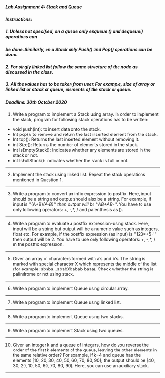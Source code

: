 ##### Lab Assignment 4: Stack and Queue

##### Instructions:

##### 1. Unless not specified, on a queue only enqueue () and dequeue() operations can

##### be done. Similarly, on a Stack only Push() and Pop() operations can be done.

##### 2. For singly linked list follow the same structure of the node as discussed in the class.

##### 3. All the values has to be taken from user. For example, size of array or linked list or stack or queue, elements of the stack or queue.

##### Deadline: 30th October 2020

1. Write a program to implement a Stack using array. In order to implement the stack, program
for following stack operations has to be written:
- void push(int): to insert data onto the stack.
- Int pop(): to remove and return the last inserted element from the stack.
- Int top(): Returns the last inserted element without removing it.
- int Size(): Returns the number of elements stored in the stack.
- int IsEmptyStack(): Indicates whether any elements are stored in the stack or not.
- int IsFullStack(): Indicates whether the stack is full or not.
---
2. Implement the stack using linked list. Repeat the stack operations mentioned in Question 1.
---
3. Write a program to convert an infix expression to postfix. Here, input should be a string and
output should also be a string. For example, if input is ''(A+B)*(A-B)'' then output will be
''AB+AB-*''. You have to use only following operators: +, -,*, / and parenthesis as ().
---
4. Write a program to evaluate a postfix expression-using stack. Here, input will be a string but
output will be a numeric value such as integers, float etc. For example, if the postfix
expression (as input) is ''123*+5-'' then output will be 2. You have to use only following
operators: +, -,*, / in the postfix expression.
---
5. Given an array of characters formed with a’s and b’s. The string is marked with special
character X which represents the middle of the list (for example: ababa...ababXbabab baaa).
Check whether the string is palindrome or not using stack.
---
6. Write a program to implement Queue using circular array.
---
7. Write a program to implement Queue using linked list.
---
8. Write a program to implement Queue using two stacks.
---
9. Write a program to implement Stack using two queues.
---
10. Given an integer k and a queue of integers, how do you reverse the order of the first k
elements of the queue, leaving the other elements in the same relative order? For example, if
k=4 and queue has the elements [10, 20, 30, 40, 50, 60, 70, 80, 90]; the output should be [40,
30, 20, 10, 50, 60, 70, 80, 90]. Here, you can use an auxiliary stack.
---


